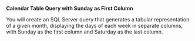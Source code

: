 **Calendar Table Query with Sunday as First Column**  

You will create an SQL Server query that generates a tabular representation of a given month, displaying the days of each week in separate columns, with Sunday as the first column and Saturday as the last column.  

